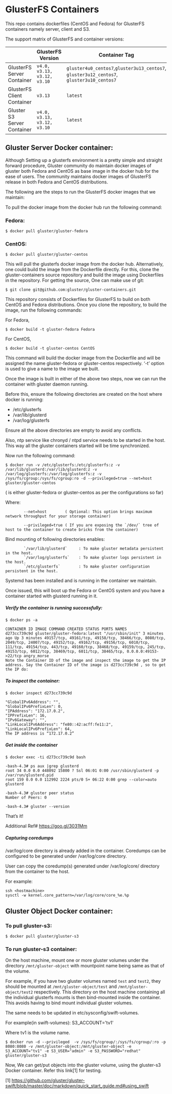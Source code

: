 # GlusterFS Containers

This repo contains dockerfiles (CentOS and Fedora) for GlusterFS containers namely server, client and S3.


The support matrix of GlusterFS and container versions:


|                |GlusterFS  Version                    |Container Tag   | Container name                     |
|----------------|-------------------------------|-----------------------------|------------------|
|GlusterFS Server Container|`v4.0,  v3.13, v3.12, v3.10`            |`gluster4u0_centos7`,`gluster3u13_centos7`, `gluster3u12_centos7`, `gluster3u10_centos7` |            `gluster-centos`|
|GlusterFS Client Container       |`v3.13`            |`latest`            |`glusterfs-client`
|Gluster S3 Server Container         |`v4.0,  v3.13, v3.12, v3.10`|`latest`|`gluster-s3`


## Gluster Server Docker container:

Although Setting up a glusterfs environment is a pretty simple and straight forward procedure, Gluster community do maintain docker images of gluster both Fedora and CentOS as base image in the docker hub for the ease of users. The community maintains docker images of GlusterFS release in both Fedora and CentOS distributions. 

The following are the steps to run the GlusterFS docker images that we maintain:

To pull the docker image from the docker hub run the following command:

### Fedora:

~~~
$ docker pull gluster/gluster-fedora
~~~

### CentOS:

~~~
$ docker pull gluster/gluster-centos
~~~

This will pull the glusterfs docker image from the docker hub.
Alternatively, one could build the image from the Dockerfile directly. For this, clone the gluster-containers source repository and build the image using Dockerfiles in the repository. For getting the source, One can make use of git:

~~~
$ git clone git@github.com:gluster/gluster-containers.git
~~~

This repository consists of Dockerfiles for GlusterFS to build on both CentOS and Fedora distributions. Once you clone the repository, to build the image, run the following commands:

For Fedora,

~~~
$ docker build -t gluster-fedora Fedora
~~~
For CentOS,
~~~
$ docker build -t gluster-centos CentOS
~~~
This command will build the docker image from the Dockerfile and will be assigned the name gluster-fedora or gluster-centos respectively. ‘-t’ option is used to give a name to the image we built.

Once the image is built in either of the above two steps, now we can run the container with gluster daemon running. 

Before this, ensure the following directories are created on the host where docker is running:
 - /etc/glusterfs
 - /var/lib/glusterd
 - /var/log/glusterfs

Ensure all the above directories are empty to avoid any conflicts.

Also, ntp service like chronyd / ntpd service needs to be started in the host.
This way all the gluster containers started will be time synchronized.

Now run the following command:

~~~
$ docker run -v /etc/glusterfs:/etc/glusterfs:z -v /var/lib/glusterd:/var/lib/glusterd:z -v /var/log/glusterfs:/var/log/glusterfs:z -v /sys/fs/cgroup:/sys/fs/cgroup:ro -d --privileged=true --net=host gluster/gluster-centos
~~~

( is either gluster-fedora or gluster-centos as per the configurations so far)

Where:
~~~
        --net=host        ( Optional: This option brings maximum network throughput for your storage container)

        --privileged=true ( If you are exposing the `/dev/` tree of host to the container to create bricks from the container)
~~~
Bind mounting of following directories enables:
~~~
        `/var/lib/glusterd`     : To make gluster metadata persistent in the host.
        `/var/log/glusterfs`    : To make gluster logs persistent in the host.
        `/etc/glusterfs`        : To make gluster configuration persistent in the host.
~~~

Systemd has been installed and is running in the container we maintain.

Once issued, this will boot up the Fedora or CentOS system and you have a container started with glusterd running in it.

##### Verify the container is running successfully:

~~~
$ docker ps -a

CONTAINER ID IMAGE COMMAND CREATED STATUS PORTS NAMES
d273cc739c9d gluster/gluster-fedora:latest "/usr/sbin/init" 3 minutes ago Up 3 minutes 49157/tcp, 49161/tcp, 49158/tcp, 38466/tcp, 8080/tcp, 2049/tcp, 24007/tcp, 49152/tcp, 49162/tcp, 49156/tcp, 6010/tcp, 111/tcp, 49154/tcp, 443/tcp, 49160/tcp, 38468/tcp, 49159/tcp, 245/tcp, 49153/tcp, 6012/tcp, 38469/tcp, 6011/tcp, 38465/tcp, 0.0.0.0:49153->22/tcp angry_morse
Note the Container ID of the image and inspect the image to get the IP address. Say the Container ID of the image is d273cc739c9d , so to get the IP do:
~~~

##### To inspect the container:

~~~
$ docker inspect d273cc739c9d

"GlobalIPv6Address": "",
"GlobalIPv6PrefixLen": 0,
"IPAddress": "172.17.0.2",
"IPPrefixLen": 16,
"IPv6Gateway": "",
"LinkLocalIPv6Address": "fe80::42:acff:fe11:2",
"LinkLocalIPv6PrefixLen": 64,
The IP address is “172.17.0.2”

~~~

##### Get inside the container

~~~
$ docker exec -ti d273cc739c9d bash

-bash-4.3# ps aux |grep glusterd
root 34 0.0 0.0 448092 15800 ? Ssl 06:01 0:00 /usr/sbin/glusterd -p /var/run/glusterd.pid
root 159 0.0 0.0 112992 2224 pts/0 S+ 06:22 0:00 grep --color=auto glusterd

-bash-4.3# gluster peer status
Number of Peers: 0

-bash-4.3# gluster --version
~~~

That’s it!

Additional Ref# https://goo.gl/3031Mm

##### Capturing coredumps

/var/log/core directory is already added in the container.
Coredumps can be configured to be generated under /var/log/core directory.

User can copy the coredump(s) generated under /var/log/core/ directory
from the container to the host.

For example:
~~~
ssh <hostmachine>
sysctl -w kernel.core_pattern=/var/log/core/core_%e.%p
~~~

## Gluster Object Docker container:

### To pull gluster-s3:
~~~
$ docker pull gluster/gluster-s3
~~~

### To run gluster-s3 container:

On the host machine, mount one or more gluster volumes under the directory
`/mnt/gluster-object` with mountpoint name being same as that of the volume.

For example, if you have two gluster volumes named `test` and `test2`, they
should be mounted at `/mnt/gluster-object/test` and `/mnt/gluster-object/test2`
respectively. This directory on the host machine containing all the individual
glusterfs mounts is then bind-mounted inside the container. This avoids having
to bind mount individual gluster volumes.

The same needs to be updated in etc/sysconfig/swift-volumes.

For example(in swift-volumes):
S3_ACCOUNT='tv1'

Where tv1 is the volume name.

~~~
$ docker run -d --privileged  -v /sys/fs/cgroup/:/sys/fs/cgroup/:ro -p 8080:8080 -v /mnt/gluster-object:/mnt/gluster-object -e S3_ACCOUNT="tv1" -e S3_USER="admin" -e S3_PASSWORD="redhat" gluster/gluster-s3
~~~

Now, We can get/put objects into the gluster volume, using the gluster-s3 Docker container.
Refer this link[1] for testing.

[1] https://github.com/gluster/gluster-swift/blob/master/doc/markdown/quick_start_guide.md#using_swift


